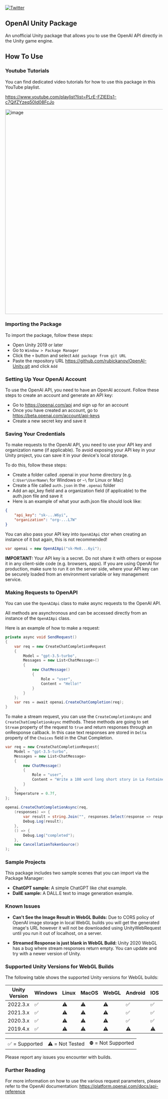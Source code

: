 [![Twitter](https://img.shields.io/twitter/url/https/twitter.com/sgt3v.svg?style=social&label=Follow%20%40sgt3v)](https://twitter.com/sgt3v)


## OpenAI Unity Package
An unofficial Unity package that allows you to use the OpenAI API directly in the Unity game engine.

## How To Use

### Youtube Tutorials
You can find dedicated video tutorials for how to use this package in this YouTube playlist.

https://www.youtube.com/playlist?list=PLrE-FZIEEls1-c7QifZYzeq50Id08FcJo

<img width="655" alt="image" src="https://github.com/srcnalt/OpenAI-Unity/assets/3163281/cf0004cf-ff2d-4dad-955e-259bd5a77786">

### Importing the Package
To import the package, follow these steps:
- Open Unity 2019 or later
- Go to `Window > Package Manager`
- Click the `+` button and select `Add package from git URL`
- Paste the repository URL https://github.com/rubickanov/OpenAI-Unity.git and click `Add`

### Setting Up Your OpenAI Account
To use the OpenAI API, you need to have an OpenAI account. Follow these steps to create an account and generate an API key:

- Go to https://openai.com/api and sign up for an account
- Once you have created an account, go to https://beta.openai.com/account/api-keys
- Create a new secret key and save it

### Saving Your Credentials
To make requests to the OpenAI API, you need to use your API key and organization name (if applicable). To avoid exposing your API key in your Unity project, you can save it in your device's local storage.

To do this, follow these steps:

- Create a folder called .openai in your home directory (e.g. `C:User\UserName\` for Windows or `~\` for Linux or Mac)
- Create a file called `auth.json` in the `.openai` folder
- Add an api_key field and a organization field (if applicable) to the auth.json file and save it
- Here is an example of what your auth.json file should look like:

```json
{
    "api_key": "sk-...W6yi",
    "organization": "org-...L7W"
}
```

You can also pass your API key into `OpenAIApi` ctor when creating an instance of it but again, this is not recommended!

```csharp
var openai = new OpenAIApi("sk-Me8...6yi");
```

**IMPORTANT:** Your API key is a secret. 
Do not share it with others or expose it in any client-side code (e.g. browsers, apps). 
If you are using OpenAI for production, make sure to run it on the server side, where your API key can be securely loaded from an environment variable or key management service.

### Making Requests to OpenAPI
You can use the `OpenAIApi` class to make async requests to the OpenAI API.

All methods are asynchronous and can be accessed directly from an instance of the `OpenAIApi` class.

Here is an example of how to make a request:

```csharp
private async void SendRequest()
{
    var req = new CreateChatCompletionRequest
    {
        Model = "gpt-3.5-turbo",
        Messages = new List<ChatMessage>()
        {
            new ChatMessage()
            {
                Role = "user",
                Content = "Hello!"
            }
        }
    };
    var res = await openai.CreateChatCompletion(req);
}
```

To make a stream request, you can use the `CreateCompletionAsync` and `CreateChatCompletionAsync` methods. 
These methods are going to set `Stream` property of the request to `true` and return responses through an onResponse callback.
In this case text responses are stored in `Delta` property of the `Choices` field in the Chat Completion.

```csharp
var req = new CreateChatCompletionRequest{
    Model = "gpt-3.5-turbo",
    Messages = new List<ChatMessage>
    {
        new ChatMessage()
        {
            Role = "user",
            Content = "Write a 100 word long short story in La Fontaine style."
        }
    },
    Temperature = 0.7f,
};
    
openai.CreateChatCompletionAsync(req, 
    (responses) => {
        var result = string.Join("", responses.Select(response => response.Choices[0].Delta.Content));
        Debug.Log(result);
    }, 
    () => {
        Debug.Log("completed");
    }, 
    new CancellationTokenSource()
);
```

### Sample Projects
This package includes two sample scenes that you can import via the Package Manager:

- **ChatGPT sample:** A simple ChatGPT like chat example.
- **DallE sample:** A DALL.E text to image generation example.

### Known Issues
- **Can't See the Image Result in WebGL Builds:** Due to CORS policy of OpenAI image storage in local WebGL builds you will get the generated image's URL however it will not be
downloaded using UnityWebRequest until you run it out of localhost, on a server.

- **Streamed Response is just blank in WebGL Build:** Unity 2020 WebGL has a bug where stream responses return empty. You can update and try with a newer version of Unity.

### Supported Unity Versions for WebGL Builds
The following table shows the supported Unity versions for WebGL builds: 

| Unity Version | Windows | Linux | MacOS | WebGL | Android | IOS | Oculus 2|
| --- | --- | --- | --- | --- | --- | --- | --- |
| 2022.3.x | ✅ | ⚠️ | ⚠️ | ⚠️ | ✅ | ✅ | ✅ | ✅ |
| 2021.3.x | ✅ | ⚠️ | ⚠️ | ⚠️ | ✅ | ✅ | ✅ | ⚠️ |
| 2020.3.x | ✅ | ⚠️ | ⚠️ | ⚠️ | ✅ | ✅ | ✅ | ⚠️ |
| 2019.4.x | ✅ | ⚠️ | ⚠️ | ⚠️ | ⚠️ | ⚠️ | ⚠️ | ⚠️ |

|  |  |  |
| --- | --- | --- |
| ✅ = Supported | ⚠️ = Not Tested | ⛔ = Not Supported |

Please report any issues you encounter with builds.

### Further Reading
For more information on how to use the various request parameters, please refer to the OpenAI documentation: https://platform.openai.com/docs/api-reference
